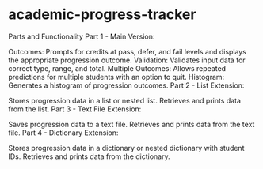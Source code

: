# academic-progress-tracker

Parts and Functionality
Part 1 - Main Version:

Outcomes: Prompts for credits at pass, defer, and fail levels and displays the appropriate progression outcome.
Validation: Validates input data for correct type, range, and total.
Multiple Outcomes: Allows repeated predictions for multiple students with an option to quit.
Histogram: Generates a histogram of progression outcomes.
Part 2 - List Extension:

Stores progression data in a list or nested list.
Retrieves and prints data from the list.
Part 3 - Text File Extension:

Saves progression data to a text file.
Retrieves and prints data from the text file.
Part 4 - Dictionary Extension:

Stores progression data in a dictionary or nested dictionary with student IDs.
Retrieves and prints data from the dictionary.
